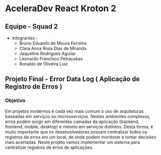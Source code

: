 # AceleraDev React Kroton 2

## Equipe - Squad 2
* Integrantes :
  * Bruno Eduardo de Moura Ferreira 
  * Clara Anna Rosa Dias de Miranda 
  * Jaqueline Rodrigues Aguilar 
  * Leonardo Francisco Petrauskas 
  * Ronaldo de Oliveira Luiz 

## Projeto Final - Error Data Log ( Aplicação de Registro de Erros )

### Objetivo 
Em projetos modernos é cada vez mais comum o uso de arquiteturas baseadas em serviços ou microsserviços. Nestes ambientes complexos, erros podem surgir em diferentes camadas da aplicação (backend, frontend, mobile, desktop) e mesmo em serviços distintos. Desta forma, é muito importante que os desenvolvedores possam centralizar todos os registros de erros em um local, de onde podem monitorar e tomar decisões mais acertadas. Neste projeto vamos implementar um sistema para centralizar registros de erros de aplicações.
